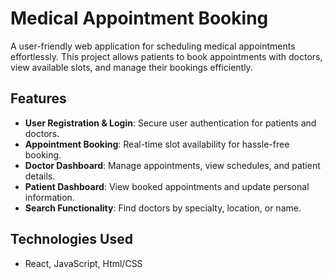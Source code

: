# Medical Appointment Booking  

A user-friendly web application for scheduling medical appointments effortlessly. This project allows patients to book appointments with doctors, view available slots, and manage their bookings efficiently.  

## Features  
- **User Registration & Login**: Secure user authentication for patients and doctors.  
- **Appointment Booking**: Real-time slot availability for hassle-free booking.  
- **Doctor Dashboard**: Manage appointments, view schedules, and patient details.  
- **Patient Dashboard**: View booked appointments and update personal information.  
- **Search Functionality**: Find doctors by specialty, location, or name.  

## Technologies Used  
- React, JavaScript, Html/CSS  

